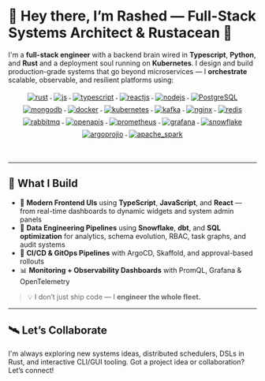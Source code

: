 # 👋 Hey there, I’m Rashed — Full-Stack Systems Architect & Rustacean 🦀

I'm a **full-stack engineer** with a backend brain wired in **Typescript**, **Python**, and **Rust** and a deployment soul running on **Kubernetes**. I design and build production-grade systems that go beyond microservices — I **orchestrate** scalable, observable, and resilient platforms using:

<!-- ![](https://github.com/halfrost/halfrost/blob/master/icons/header_.png) -->
<p align="center">
  <a href="https://www.rust-lang.org/learn">
  <img src="https://www.vectorlogo.zone/logos/rust-lang/rust-lang-ar21.svg" alt="rust" style="vertical-align:top; margin:4px;">
  </a>
  <a href="https://developer.mozilla.org/en-US/docs/Web/JavaScript">
  <img src="https://www.vectorlogo.zone/logos/javascript/javascript-ar21.svg" alt="js" style="vertical-align:top; margin:4px;">
</a>
<a href="">
    <img src="https://www.vectorlogo.zone/logos/typescriptlang/typescriptlang-ar21.svg" alt="typescript" style="vertical-align:top; margin:4px;">
  </a>
  <a href="https://reactjs.org/">
    <img src="https://www.vectorlogo.zone/logos/reactjs/reactjs-ar21.svg" alt="reactjs" style="vertical-align:top; margin:4px;">
  </a>
<a href="https://nodejs.org/en/">
  <img src="https://www.vectorlogo.zone/logos/nodejs/nodejs-ar21.svg" alt="nodejs" style="vertical-align:top; margin:4px;">
</a>
  <a href="https://www.postgresql.org/">
  <img src="https://www.vectorlogo.zone/logos/postgresql/postgresql-ar21.svg" alt="PostgreSQL" style="vertical-align:top; margin:4px;">
</a>
  <a href="https://www.mongodb.com/">
    <img src="https://www.vectorlogo.zone/logos/mongodb/mongodb-ar21.svg" alt="mongodb" style="vertical-align:top; margin:4px;">
  </a>
  <a href="https://hub.docker.com/">
    <img src="https://www.vectorlogo.zone/logos/docker/docker-ar21.svg" alt="docker" style="vertical-align:top; margin:4px">
  </a>
  <a href="https://kubernetes.io">
    <img src="https://www.vectorlogo.zone/logos/kubernetes/kubernetes-ar21.svg" alt="kubernetes" style="vertical-align:top; margin:4px">
  </a>
  <a href="">
    <img src="https://www.vectorlogo.zone/logos/apache_kafka/apache_kafka-ar21.svg" alt="kafka" style="vertical-align:top; margin:4px;">
  </a>
    <a href="https://www.nginx.com/">
  <img src="https://www.vectorlogo.zone/logos/nginx/nginx-ar21.svg" alt="nginx" style="vertical-align:top; margin:4px;">
</a>
  <a href="https://redis.io/">
  <img src="https://www.vectorlogo.zone/logos/redis/redis-ar21.svg" alt="redis" style="vertical-align:top; margin:4px;">
  </a>
   <a href="https://www.rabbitmq.com">
    <img src="https://www.vectorlogo.zone/logos/rabbitmq/rabbitmq-ar21.svg" alt="rabbitmq" style="vertical-align:top; margin:4px">
  </a>
   <a href="https://www.openapis.org/">
    <img src="https://www.vectorlogo.zone/logos/openapis/openapis-ar21.svg" alt="openapis" style="vertical-align:top; margin:4px">
  </a>
   <a href="https://prometheus.io/">
    <img src="https://www.vectorlogo.zone/logos/prometheusio/prometheusio-ar21.svg" alt="prometheus" style="vertical-align:top; margin:4px">
  </a>
  <a href="https://grafana.com/">
    <img src="https://www.vectorlogo.zone/logos/grafana/grafana-ar21.svg" alt="grafana" style="vertical-align:top; margin:4px">
  </a>
  <a href="https://snowflake.com/">
    <img src="https://www.vectorlogo.zone/logos/snowflake/snowflake-ar21.svg" alt="snowflake" style="vertical-align:top; margin:4px">
  </a>
  <a href="https://argoproj.github.io/">
    <img src="https://www.vectorlogo.zone/logos/argoprojio/argoprojio-ar21.svg" alt="argoprojio" style="vertical-align:top; margin:4px">
  </a>
  <a href="https://spark.apache.org/">
    <img src="https://www.vectorlogo.zone/logos/apache_spark/apache_spark-ar21.svg" alt="apache_spark" style="vertical-align:top; margin:4px">
  </a>
</p>
<br/>

---

## 🧠 What I Build
- 🎨 **Modern Frontend UIs** using **TypeScript**, **JavaScript**, and **React** — from real-time dashboards to dynamic widgets and system admin panels  
- 🧮 **Data Engineering Pipelines** using **Snowflake**, **dbt**, and **SQL optimization** for analytics, schema evolution, RBAC, task graphs, and audit systems
- 🧪 **CI/CD & GitOps Pipelines** with ArgoCD, Skaffold, and approval-based rollouts
- 📊 **Monitoring + Observability Dashboards** with PromQL, Grafana & OpenTelemetry    

> 💡 I don’t just ship code — I **engineer the whole fleet.**

---

## 🛰️ Let’s Collaborate

I'm always exploring new systems ideas, distributed schedulers, DSLs in Rust, and interactive CLI/GUI tooling. Got a project idea or collaboration? Let’s connect!
